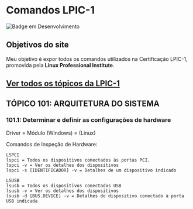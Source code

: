 # Comandos LPIC-1

![Badge em Desenvolvimento](http://img.shields.io/static/v1?label=STATUS&message=EM%20DESENVOLVIMENTO&color=GREEN&style=for-the-badge)

## Objetivos do site

Meu objetivo é expor todos os comandos utilizados na Certificação LPIC-1, promovida pela **Linux Professional Institute**.

## [Ver todos os tópicos da LPIC-1](../../TOPICOS.MD)

## TÓPICO 101: ARQUITETURA DO SISTEMA

### 101.1: Determinar e definir as configurações de hardware

Driver     =  Módulo
(Windows)  =  (Linux)

Comandos de Inspeção de Hardware:

```
LSPCI
lspci = Todos os dispositivos conectados às portas PCI.
lspci -v = Ver os detalhes dos dispositivos
lspci -s [IDENTIFICADOR] -v = Detalhes de um dispositivo indicado

LSUSB
lsusb = Todos os dispositivos conectados USB
lsusb -v = Ver os detalhes dos dispositivos
lsusb -d [BUS.DEVICE] -v = Detalhes do dispositivo conectado à porta USB indicada
```
